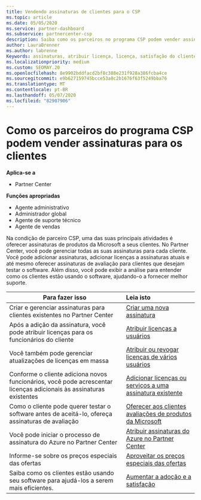 ```yaml
---
title: Vendendo assinaturas de clientes para o CSP
ms.topic: article
ms.date: 05/05/2020
ms.service: partner-dashboard
ms.subservice: partnercenter-csp
description: Saiba como os parceiros no programa CSP podem vender assinaturas para os clientes e gerenciá-los por meio do Partner Center.
author: LauraBrenner
ms.author: labrenne
Keywords: assinaturas, atribuir licença, licença, satisfação do cliente, assinaturas do Azure
ms.localizationpriority: medium
ms.custom: SEOMAY.20
ms.openlocfilehash: 8e9902bddfacd2bf8c388e231f928a386fcba4ce
ms.sourcegitcommit: e9b627159745bcce53a8c2b1676f63f5249bba76
ms.translationtype: MT
ms.contentlocale: pt-BR
ms.lasthandoff: 05/07/2020
ms.locfileid: "82907906"
---
```

# <a name="how-csp-program-partners-can-sell-subscriptions-to-customers"></a>Como os parceiros do programa CSP podem vender assinaturas para os clientes

**Aplica-se a**

-  Partner Center

**Funções apropriadas**

- Agente administrativo
- Administrador global
- Agente de suporte técnico
- Agente de vendas

Na condição de parceiro CSP, uma das suas principais atividades é oferecer assinaturas de produtos da Microsoft a seus clientes. No Partner Center, você pode gerenciar todas as suas assinaturas para cada cliente. Você pode adicionar assinaturas, adicionar licenças a assinaturas atuais e até mesmo oferecer assinaturas de avaliação para clientes que desejam testar o software. Além disso, você pode exibir a análise para entender como os clientes estão usando o software, ajudando-o a fornecer melhor suporte.

|**Para fazer isso**   |**Leia isto**   |
|----------------------|:----------------------|
|Criar e gerenciar assinaturas para clientes existentes no Partner Center|[Criar uma nova assinatura](create-a-new-subscription.md)|
|Após a adição da assinatura, você pode atribuir licenças para os funcionários do cliente  |[Atribuir licenças a usuários](assign-licenses-to-users.md)|
|Você também pode gerenciar atualizações de licenças em massa   |[Atribuir ou revogar licenças de vários usuários](bulk-license-provisioning-for-multiple-users.md)|
|Conforme o cliente adiciona novos funcionários, você pode acrescentar licenças adicionais às assinaturas existentes   |[Adicionar licenças ou serviços a uma assinatura existente](add-licenses-or-services-to-an-existing-subscription.md)|
|Como o cliente pode querer testar o software antes de aceitá-lo, ofereça assinaturas de avaliação    |[Oferecer aos clientes avaliações de produtos da Microsoft](offer-your-customers-trials-of-microsoft-products.md)|
|Você pode iniciar o processo de assinatura do Azure no Partner Center   |[Atribuir assinaturas do Azure no Partner Center](assign-azure-subscriptions.md)|
|Informe-se sobre os preços especiais das ofertas   |[Aproveitar os preços especiais das ofertas](get-special-pricing-for-offers.md)|
|Saiba como os clientes estão usando seu software para ajudá-los a serem mais eficientes.   | [Aumentar a adoção e a satisfação](increasing-adoption-and-satisfaction.md)   |
